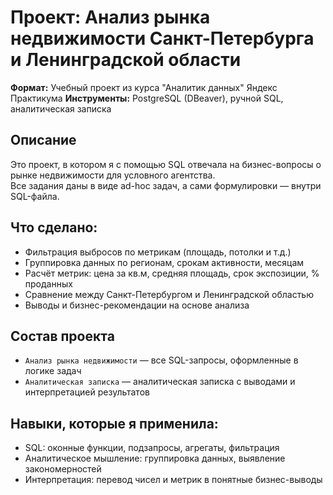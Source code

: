 # Проект: Анализ рынка недвижимости Санкт-Петербурга и Ленинградской области

**Формат:** Учебный проект из курса "Аналитик данных" Яндекс Практикума 
**Инструменты:** PostgreSQL (DBeaver), ручной SQL, аналитическая записка

## Описание

Это проект, в котором я с помощью SQL отвечала на бизнес-вопросы о рынке недвижимости для условного агентства.  
Все задания даны в виде ad-hoc задач, а сами формулировки — внутри SQL-файла.

## Что сделано:
- Фильтрация выбросов по метрикам (площадь, потолки и т.д.)
- Группировка данных по регионам, срокам активности, месяцам
- Расчёт метрик: цена за кв.м, средняя площадь, срок экспозиции, % проданных
- Сравнение между Санкт-Петербургом и Ленинградской областью
- Выводы и бизнес-рекомендации на основе анализа

## Состав проекта

- `Анализ рынка недвижимости` — все SQL-запросы, оформленные в логике задач
- `Аналитическая записка` — аналитическая записка с выводами и интерпретацией результатов

## Навыки, которые я применила:
- SQL: оконные функции, подзапросы, агрегаты, фильтрация
- Аналитическое мышление: группировка данных, выявление закономерностей
- Интерпретация: перевод чисел и метрик в понятные бизнес-выводы
